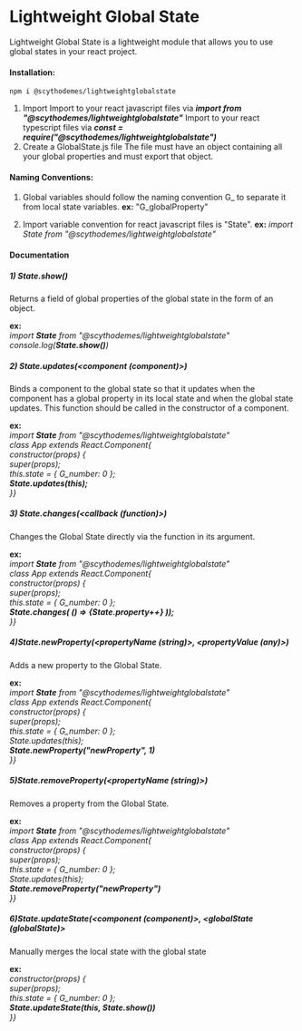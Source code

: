 # Lightweight Global State

Lightweight Global State is a lightweight module that allows you to use global states in your react project.

#### Installation:

```
npm i @scythodemes/lightweightglobalstate
```

1. Import
   Import to your react javascript files via **_import <variable name> from "@scythodemes/lightweightglobalstate"_**
   Import to your react typescript files via **_const <variable name> = require("@scythodemes/lightweightglobalstate")_**
2. Create a GlobalState.js file
   The file must have an object containing all your global properties and must export that object.

#### Naming Conventions:

1. Global variables should follow the naming convention G\_<variable name> to separate it from local state variables.
   **ex:** "G_globalProperty"

2. Import variable convention for react javascript files is "State".
   **ex:** _import State from "@scythodemes/lightweightglobalstate"_

#### Documentation

##### 1) **_State.show()_**

Returns a field of global properties of the global state in the form of an object.

**ex:**  
_import **State** from "@scythodemes/lightweightglobalstate"_  
_console.log(**State.show()**)_

##### 2) **_State.updates(<component (component)>)_**

Binds a component to the global state so that it updates when the component has a global property in its local state and when the global state updates. This function should be called in the constructor of a component.

**ex:**  
_import **State** from "@scythodemes/lightweightglobalstate"_  
_class App extends React.Component{_  
_constructor(props) {_  
_super(props);_  
_this.state = { G_number: 0 };_  
**_State.updates(this);_**  
_}}_

##### 3) **_State.changes(<callback (function)>)_**

Changes the Global State directly via the function in its argument.

**ex:**  
_import **State** from "@scythodemes/lightweightglobalstate"_  
_class App extends React.Component{_  
_constructor(props) {_  
_super(props);_  
_this.state = { G_number: 0 };_  
**_State.changes( () => {State.property++} ));_**  
_}}_

##### 4)**_State.newProperty(<propertyName (string)>, <propertyValue (any)>)_**

Adds a new property to the Global State.

**ex:**  
_import **State** from "@scythodemes/lightweightglobalstate"_  
_class App extends React.Component{_  
_constructor(props) {_  
_super(props);_  
_this.state = { G_number: 0 };_  
_State.updates(this);_  
**_State.newProperty("newProperty", 1)_**  
_}}_

##### 5)**_State.removeProperty(<propertyName (string)>)_**

Removes a property from the Global State.

**ex:**  
_import **State** from "@scythodemes/lightweightglobalstate"_  
_class App extends React.Component{_  
_constructor(props) {_  
_super(props);_  
_this.state = { G_number: 0 };_  
_State.updates(this);_  
**_State.removeProperty("newProperty")_**  
_}}_

##### 6)**_State.updateState(<component (component)>, <globalState (globalState)>_**

Manually merges the local state with the global state

**ex:**  
_constructor(props) {_  
_super(props);_  
_this.state = { G_number: 0 };_  
**_State.updateState(this, State.show())_**  
_}}_
